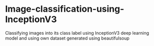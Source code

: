 # Image-classification-using-InceptionV3
Classifying images into its class label using InceptionV3 deep learning model and using own dataset generated using beautifulsoup
